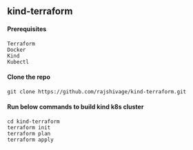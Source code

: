 ## kind-terraform

#### Prerequisites
```
Terraform
Docker
Kind
Kubectl
```

#### Clone the repo

`git clone https://github.com/rajshivage/kind-terraform.git`

#### Run below commands to build kind k8s cluster

```
cd kind-terraform
terraform init
terraform plan
terraform apply
```
